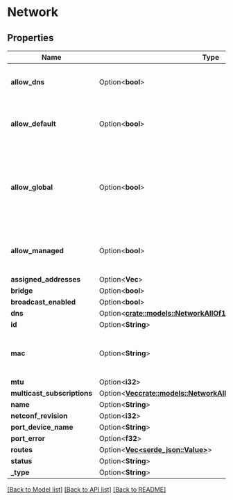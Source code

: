 # Network

## Properties

Name | Type | Description | Notes
------------ | ------------- | ------------- | -------------
**allow_dns** | Option<**bool**> | Let ZeroTier modify the system's DNS settings | [optional]
**allow_default** | Option<**bool**> | Let ZeroTier to modify the system's default route. | [optional]
**allow_global** | Option<**bool**> | Let ZeroTier to manage IP addresses and Route assignments that aren't in private ranges (rfc1918). | [optional]
**allow_managed** | Option<**bool**> | Let ZeroTier to manage IP addresses and Route assignments. | [optional]
**assigned_addresses** | Option<**Vec<String>**> |  | [optional]
**bridge** | Option<**bool**> |  | [optional]
**broadcast_enabled** | Option<**bool**> |  | [optional]
**dns** | Option<[**crate::models::NetworkAllOf1Dns**](Network_allOf_1_dns.md)> |  | [optional]
**id** | Option<**String**> |  | [optional]
**mac** | Option<**String**> | MAC address for this network's interface | [optional]
**mtu** | Option<**i32**> |  | [optional]
**multicast_subscriptions** | Option<[**Vec<crate::models::NetworkAllOf1MulticastSubscriptions>**](Network_allOf_1_multicastSubscriptions.md)> |  | [optional]
**name** | Option<**String**> |  | [optional]
**netconf_revision** | Option<**i32**> |  | [optional]
**port_device_name** | Option<**String**> |  | [optional]
**port_error** | Option<**f32**> |  | [optional]
**routes** | Option<[**Vec<serde_json::Value>**](serde_json::Value.md)> |  | [optional]
**status** | Option<**String**> |  | [optional]
**_type** | Option<**String**> |  | [optional]

[[Back to Model list]](../README.md#documentation-for-models) [[Back to API list]](../README.md#documentation-for-api-endpoints) [[Back to README]](../README.md)


